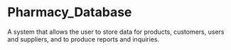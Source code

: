 # Pharmacy_Database
A system that allows the user to store data for products, customers, users and suppliers, and to produce reports and inquiries.
